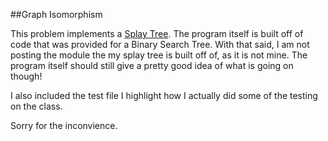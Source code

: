 ##Graph Isomorphism

This problem implements a [Splay Tree](http://en.wikipedia.org/wiki/Splay_tree). The program itself is built off of code that was provided for a Binary Search Tree. With that said, I am not posting the module the my splay tree is built off of, as it is not mine. The program itself should still give a pretty good idea of what is going on though!

I also included the test file I highlight how I actually did some of the testing on the class.

Sorry for the inconvience.
